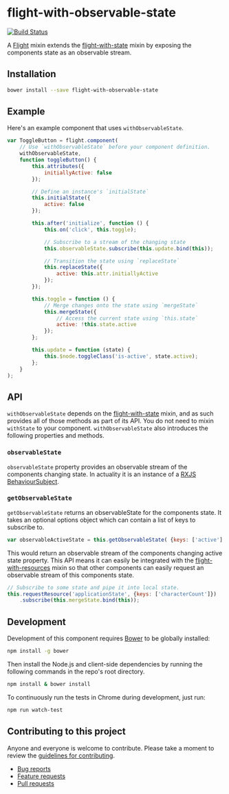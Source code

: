 # flight-with-observable-state

[![Build Status](https://secure.travis-ci.org/ahume/flight-with-observable-state.png)](http://travis-ci.org/ahume/flight-with-observable-state)

A [Flight](https://github.com/flightjs/flight) mixin extends the [flight-with-state](https://github.com/flightjs/flight-with-state) mixin by exposing the components state as an observable stream.

## Installation

```bash
bower install --save flight-with-observable-state
```

## Example

Here's an example component that uses `withObservableState`.

```js
var ToggleButton = flight.component(
    // Use `withObservableState` before your component definition.
    withObservableState,
    function toggleButton() {
        this.attributes({
            initiallyActive: false
        });

        // Define an instance's `initialState`
        this.initialState({
            active: false
        });

        this.after('initialize', function () {
            this.on('click', this.toggle);

            // Subscribe to a stream of the changing state
            this.observableState.subscribe(this.update.bind(this));

            // Transition the state using `replaceState`
            this.replaceState({
                active: this.attr.initiallyActive
            });
        });

        this.toggle = function () {
            // Merge changes onto the state using `mergeState`
            this.mergeState({
                // Access the current state using `this.state`
                active: !this.state.active
            });
        };

        this.update = function (state) {
            this.$node.toggleClass('is-active', state.active);
        };
    }
);
```


## API

`withObservableState` depends on the [flight-with-state](https://github.com/flightjs/flight-with-state) mixin, and as such provides all of those methods as part of its API. You do not need to mixin `withState` to your component. `withObservableState` also introduces the following properties and methods.

### `observableState`

`observableState` property provides an observable stream of the components changing state. In actuality it is an instance of a [RXJS BehaviourSubject](https://github.com/Reactive-Extensions/RxJS/blob/master/doc/api/subjects/behaviorsubject.md).

### `getObservableState`

`getObservableState` returns an observableState for the components state. It takes an optional options object which can contain a list of keys to subscribe to.

```js
var observableActiveState = this.getObservableState( {keys: ['active'] });
```

This would return an observable stream of the components changing active state property. This API means it can easily be integrated with the [flight-with-resources](https://github.com/ahume/flight-with-resources) mixin so that other components can easily request an observable stream of this components state.

```js
// Subscribe to some state and pipe it into local state.
this.requestResource('applicationState', {keys: ['characterCount']})
    .subscribe(this.mergeState.bind(this));
```


## Development

Development of this component requires [Bower](http://bower.io) to be globally
installed:

```bash
npm install -g bower
```

Then install the Node.js and client-side dependencies by running the following
commands in the repo's root directory.

```bash
npm install & bower install
```

To continuously run the tests in Chrome during development, just run:

```bash
npm run watch-test
```

## Contributing to this project

Anyone and everyone is welcome to contribute. Please take a moment to
review the [guidelines for contributing](CONTRIBUTING.md).

* [Bug reports](CONTRIBUTING.md#bugs)
* [Feature requests](CONTRIBUTING.md#features)
* [Pull requests](CONTRIBUTING.md#pull-requests)
